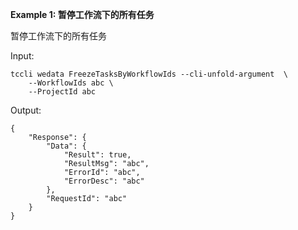 **Example 1: 暂停工作流下的所有任务**

暂停工作流下的所有任务

Input: 

```
tccli wedata FreezeTasksByWorkflowIds --cli-unfold-argument  \
    --WorkflowIds abc \
    --ProjectId abc
```

Output: 
```
{
    "Response": {
        "Data": {
            "Result": true,
            "ResultMsg": "abc",
            "ErrorId": "abc",
            "ErrorDesc": "abc"
        },
        "RequestId": "abc"
    }
}
```

